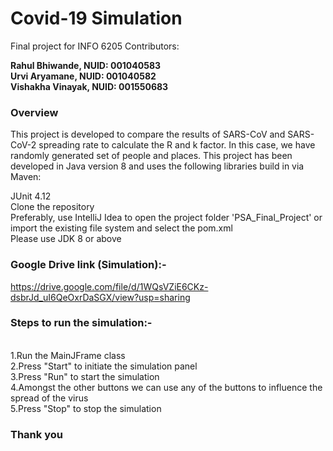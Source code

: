 <b><h1>Covid-19 Simulation</h1></b>

Final project for INFO 6205
Contributors: <br />

<b>Rahul Bhiwande, NUID: 001040583</b><br />
<b>Urvi Aryamane, NUID: 001040582</b><br />
<b>Vishakha Vinayak, NUID: 001550683</b><br />

<b><h3>Overview</h3></b>
This project is developed to compare the results of SARS-CoV and SARS-CoV-2 spreading rate to calculate the R and k factor. In this case, we have randomly generated set of people and places.
This project has been developed in Java version 8 and uses the following libraries build in via Maven: <br />

JUnit 4.12 <br />
Clone the repository <br />
Preferably, use IntelliJ Idea to open the project folder 'PSA_Final_Project' or import the existing file system and select the pom.xml <br />
Please use JDK 8 or above <br />


<b><h3>Google Drive link (Simulation):-</h3></b> https://drive.google.com/file/d/1WQsVZiE6CKz-dsbrJd_uI6QeOxrDaSGX/view?usp=sharing

<b><h3>Steps to run the simulation:-</h3></b> <br />
1.Run the MainJFrame class <br />
2.Press "Start" to initiate the simulation panel <br /> 
3.Press "Run" to start the simulation <br /> 
4.Amongst the other buttons we can use any of the buttons to influence the spread of the virus <br /> 
5.Press "Stop" to stop the simulation <br /> 

<b><h3>Thank you</b></h3>

